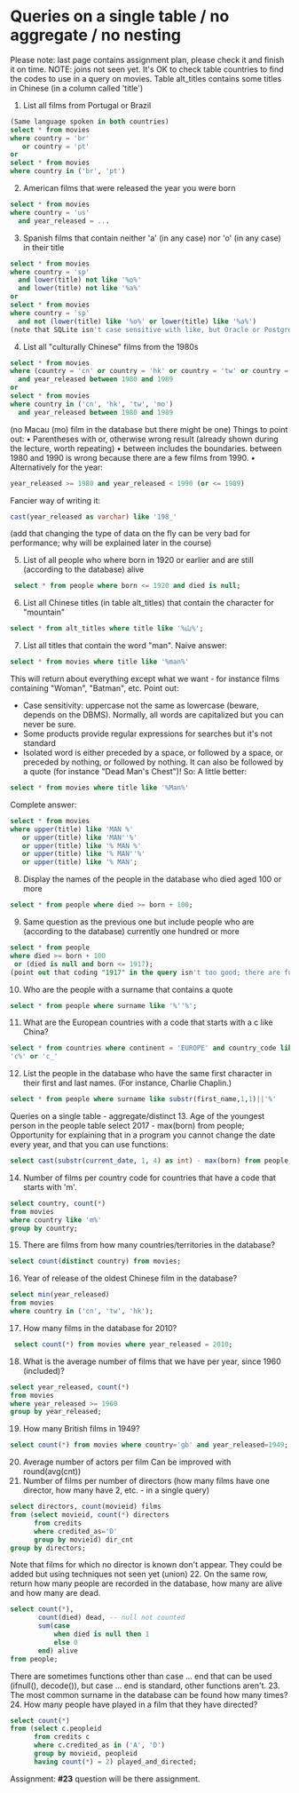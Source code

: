 
# Queries on a single table / no aggregate / no nesting
Please note: last page contains assignment plan, please check it and finish it on time.
NOTE: joins not seen yet. It's OK to check table countries to find the codes to use in a query on movies.
Table alt_titles contains some titles in Chinese (in a column called 'title')
1.	List all films from Portugal or Brazil
```sql
(Same language spoken in both countries)
select * from movies 
where country = 'br'
   or country = 'pt'
or
select * from movies
where country in ('br', 'pt')
```
2.	American films that were released the year you were born
```sql
select * from movies 
where country = 'us' 
  and year_released = ...
```
3.	Spanish films that contain neither 'a' (in any case) nor 'o' (in any case) in their title
```sql
select * from movies
where country = 'sp'
  and lower(title) not like '%o%'
  and lower(title) not like '%a%'
or
select * from movies
where country = 'sp' 
  and not (lower(title) like '%o%' or lower(title) like '%a%')
(note that SQLite isn't case sensitive with like, but Oracle or PostgreSQL would require forcing the case)
```
4.	List all "culturally Chinese" films from the 1980s
```sql
select * from movies
where (country = 'cn' or country = 'hk' or country = 'tw' or country = 'mo') 
  and year_released between 1980 and 1989
or
select * from movies
where country in ('cn', 'hk', 'tw', 'mo')
  and year_released between 1980 and 1989
```
(no Macau (mo) film in the database but there might be one)
Things to point out:
•	Parentheses with or, otherwise wrong result (already shown during the lecture, worth repeating)
•	between includes the boundaries. between 1980 and 1990 is wrong because there are a few films from 1990.
•	Alternatively for the year:
```sql 
year_released >= 1980 and year_released < 1990 (or <= 1989)
```
Fancier way of writing it:
```sql
cast(year_released as varchar) like '198_'
```
(add that changing the type of data on the fly can be very bad for performance; why will be explained later in the course) 

5.	List of all people who where born in 1920 or earlier and are still (according to the database) alive
```sql
 select * from people where born <= 1920 and died is null;
```
6.	List all Chinese titles (in table alt_titles) that contain the character for "mountain"
```sql
select * from alt_titles where title like '%山%';
```
7.	List all titles that contain the word "man".
Naive answer:
```sql
select * from movies where title like '%man%'
```
This will return about everything except what we want - for instance films containing "Woman", "Batman", etc.
Point out:
* Case sensitivity: uppercase not the same as lowercase (beware, depends on the DBMS). Normally, all words are capitalized but you can never be sure.
* Some products provide regular expressions for searches but it's not standard
* Isolated word is either preceded by a space, or followed by a space, or preceded by nothing, or followed by nothing.  It can also be followed by a quote (for instance "Dead Man's Chest")!
So:
A little better:
```sql
select * from movies where title like '%Man%'
```
Complete answer:
```sql
select * from movies
where upper(title) like 'MAN %'
   or upper(title) like 'MAN''%'
   or upper(title) like '% MAN %'
   or upper(title) like '% MAN''%'
   or upper(title) like '% MAN';
```
8.	Display the names of the people in the database who died aged 100 or more
```sql 
select * from people where died >= born + 100;
```
9.	Same question as the previous one but include people who are (according to the database) currently one hundred or more
```sql
select * from people 
where died >= born + 100 
 or (died is null and born <= 1917);
(point out that coding "1917" in the query isn't too good; there are functions for finding the current year, functions will be discussed later)
```
10.	Who are the people with a surname that contains a quote
```sql
select * from people where surname like '%''%';
```
11.	What are the European countries with a code that starts with a c like China?
```sql
select * from countries where continent = 'EUROPE' and country_code like 'c%'
'c%' or 'c_'
```
12.	List the people in the database who have the same first character in their first and last names. (For instance, Charlie Chaplin.)
```sql 
select * from people where surname like substr(first_name,1,1)||'%'
```
 
Queries on a single table - aggregate/distinct
13.	Age of the youngest person in the people table
select 2017 - max(born) from people;
Opportunity for explaining that in a program you cannot change the date every year, and that you can use functions:
```sql 
select cast(substr(current_date, 1, 4) as int) - max(born) from people;
```
14.	Number of films per country code for countries that have a code that starts with 'm'.
```sql 
select country, count(*)
from movies
where country like 'm%'
group by country;
```
15.	There are films from how many countries/territories in the database?
```sql 
select count(distinct country) from movies;
```
16.	Year of release of the oldest Chinese film in the database?
```sql 
select min(year_released)
from movies
where country in ('cn', 'tw', 'hk');
```
17.	How many films in the database for 2010?
```sql
 select count(*) from movies where year_released = 2010;
```
18.	What is the average number of films that we have per year, since 1960 (included)?
```sql 
select year_released, count(*) 
from movies
where year_released >= 1960
group by year_released;
```
19.	How many British films in 1949?
```sql 
select count(*) from movies where country='gb' and year_released=1949;
```
20.	Average number of actors per film
Can be improved with round(avg(cnt))
21.	Number of films per number of directors (how many films have one director, how many have 2, etc. - in a single query)
```sql 
select directors, count(movieid) films
from (select movieid, count(*) directors 
      from credits 
      where credited_as='D'
      group by movieid) dir_cnt
group by directors;
```
Note that films for which no director is known don't appear. They could be added but using techniques not seen yet (union)
22.	On the same row, return how many people are recorded in the database, how many are alive and how many are dead.
```sql 
select count(*), 
       count(died) dead, -- null not counted
       sum(case 
           when died is null then 1 
           else 0 
       end) alive
from people;
```
There are sometimes functions other than case ... end that can be used (ifnull(), decode()), but case ... end is standard, other functions aren't.
23.	The most common surname in the database can be found how many times?
24.	How many people have played in a film that they have directed?
```sql 
select count(*)
from (select c.peopleid
      from credits c
      where c.credited_as in ('A', 'D')
      group by movieid, peopleid
      having count(*) = 2) played_and_directed;
```
Assignment:  **#23** question will be there assignment.
